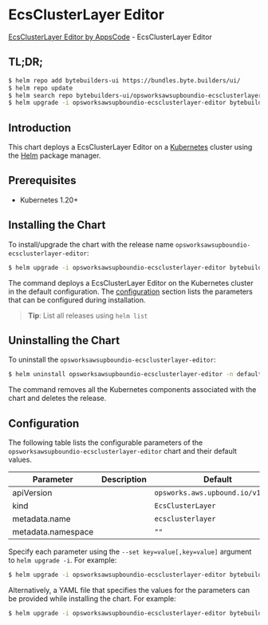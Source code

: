 # EcsClusterLayer Editor

[EcsClusterLayer Editor by AppsCode](https://byte.builders) - EcsClusterLayer Editor

## TL;DR;

```bash
$ helm repo add bytebuilders-ui https://bundles.byte.builders/ui/
$ helm repo update
$ helm search repo bytebuilders-ui/opsworksawsupboundio-ecsclusterlayer-editor --version=v0.4.18
$ helm upgrade -i opsworksawsupboundio-ecsclusterlayer-editor bytebuilders-ui/opsworksawsupboundio-ecsclusterlayer-editor -n default --create-namespace --version=v0.4.18
```

## Introduction

This chart deploys a EcsClusterLayer Editor on a [Kubernetes](http://kubernetes.io) cluster using the [Helm](https://helm.sh) package manager.

## Prerequisites

- Kubernetes 1.20+

## Installing the Chart

To install/upgrade the chart with the release name `opsworksawsupboundio-ecsclusterlayer-editor`:

```bash
$ helm upgrade -i opsworksawsupboundio-ecsclusterlayer-editor bytebuilders-ui/opsworksawsupboundio-ecsclusterlayer-editor -n default --create-namespace --version=v0.4.18
```

The command deploys a EcsClusterLayer Editor on the Kubernetes cluster in the default configuration. The [configuration](#configuration) section lists the parameters that can be configured during installation.

> **Tip**: List all releases using `helm list`

## Uninstalling the Chart

To uninstall the `opsworksawsupboundio-ecsclusterlayer-editor`:

```bash
$ helm uninstall opsworksawsupboundio-ecsclusterlayer-editor -n default
```

The command removes all the Kubernetes components associated with the chart and deletes the release.

## Configuration

The following table lists the configurable parameters of the `opsworksawsupboundio-ecsclusterlayer-editor` chart and their default values.

|     Parameter      | Description |                   Default                    |
|--------------------|-------------|----------------------------------------------|
| apiVersion         |             | <code>opsworks.aws.upbound.io/v1beta1</code> |
| kind               |             | <code>EcsClusterLayer</code>                 |
| metadata.name      |             | <code>ecsclusterlayer</code>                 |
| metadata.namespace |             | <code>""</code>                              |


Specify each parameter using the `--set key=value[,key=value]` argument to `helm upgrade -i`. For example:

```bash
$ helm upgrade -i opsworksawsupboundio-ecsclusterlayer-editor bytebuilders-ui/opsworksawsupboundio-ecsclusterlayer-editor -n default --create-namespace --version=v0.4.18 --set apiVersion=opsworks.aws.upbound.io/v1beta1
```

Alternatively, a YAML file that specifies the values for the parameters can be provided while
installing the chart. For example:

```bash
$ helm upgrade -i opsworksawsupboundio-ecsclusterlayer-editor bytebuilders-ui/opsworksawsupboundio-ecsclusterlayer-editor -n default --create-namespace --version=v0.4.18 --values values.yaml
```
